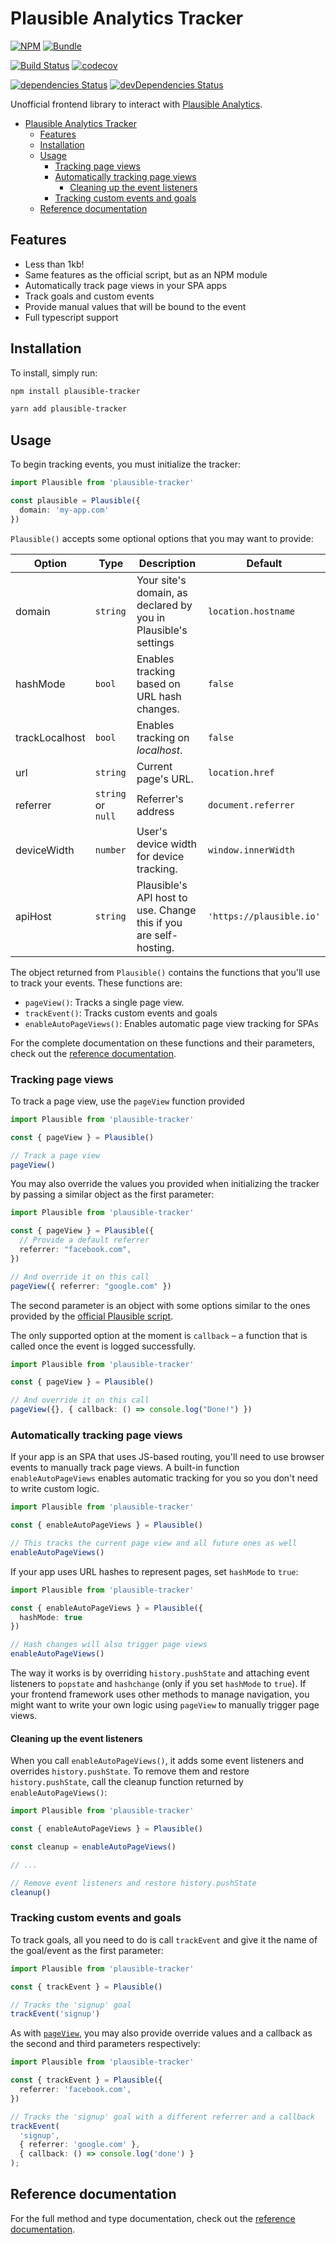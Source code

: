 # Plausible Analytics Tracker

[![NPM](https://flat.badgen.net/npm/v/plausible-tracker)](https://www.npmjs.com/package/plausible-tracker)  [![Bundle](https://flat.badgen.net/bundlephobia/minzip/plausible-tracker)](https://bundlephobia.com/result?p=plausible-tracker@latest)

[![Build Status](https://travis-ci.com/Maronato/plausible-tracker.svg?branch=master)](https://travis-ci.com/Maronato/plausible-tracker) [![codecov](https://codecov.io/gh/Maronato/plausible-tracker/branch/master/graph/badge.svg)](https://codecov.io/gh/Maronato/plausible-tracker)


[![dependencies Status](https://david-dm.org/maronato/plausible-tracker/status.svg)](https://david-dm.org/maronato/plausible-tracker) [![devDependencies Status](https://david-dm.org/maronato/plausible-tracker/dev-status.svg)](https://david-dm.org/maronato/plausible-tracker?type=dev)

Unofficial frontend library to interact with [Plausible Analytics](https://plausible.io/).

- [Plausible Analytics Tracker](#plausible-analytics-tracker)
  - [Features](#features)
  - [Installation](#installation)
  - [Usage](#usage)
    - [Tracking page views](#tracking-page-views)
    - [Automatically tracking page views](#automatically-tracking-page-views)
      - [Cleaning up the event listeners](#cleaning-up-the-event-listeners)
    - [Tracking custom events and goals](#tracking-custom-events-and-goals)
  - [Reference documentation](#reference-documentation)

## Features
- Less than 1kb!
- Same features as the official script, but as an NPM module
- Automatically track page views in your SPA apps
- Track goals and custom events
- Provide manual values that will be bound to the event
- Full typescript support

## Installation

To install, simply run:

```bash
npm install plausible-tracker

yarn add plausible-tracker
```

## Usage

To begin tracking events, you must initialize the tracker:

```ts
import Plausible from 'plausible-tracker'

const plausible = Plausible({
  domain: 'my-app.com'
})
```

`Plausible()` accepts some optional options that you may want to provide:

| Option         | Type               | Description                                                       | Default                  |
| -------------- | ------------------ | ----------------------------------------------------------------- | ------------------------ |
| domain         | `string`           | Your site's domain, as declared by you in Plausible's settings    | `location.hostname`      |
| hashMode       | `bool`             | Enables tracking based on URL hash changes.                       | `false`                  |
| trackLocalhost | `bool`             | Enables tracking on *localhost*.                                  | `false`                  |
| url            | `string`           | Current page's URL.                                               | `location.href`          |
| referrer       | `string` or `null` | Referrer's address                                                | `document.referrer`      |
| deviceWidth    | `number`           | User's device width for device tracking.                          | `window.innerWidth`      |
| apiHost        | `string`           | Plausible's API host to use. Change this if you are self-hosting. | `'https://plausible.io'` |

The object returned from `Plausible()` contains the functions that you'll use to track your events. These functions are:

- `pageView()`: Tracks a single page view.
- `trackEvent()`: Tracks custom events and goals
- `enableAutoPageViews()`: Enables automatic page view tracking for SPAs

For the complete documentation on these functions and their parameters, check out the [reference documentation](https://maronato.github.io/plausible-tracker/).

### Tracking page views

To track a page view, use the `pageView` function provided

```ts
import Plausible from 'plausible-tracker'

const { pageView } = Plausible()

// Track a page view
pageView()
```

You may also override the values you provided when initializing the tracker by passing a similar object as the first parameter:

```ts
import Plausible from 'plausible-tracker'

const { pageView } = Plausible({
  // Provide a default referrer
  referrer: "facebook.com",
})

// And override it on this call
pageView({ referrer: "google.com" })
```

The second parameter is an object with some options similar to the ones provided by the [official Plausible script](https://docs.plausible.io/custom-event-goals). 

The only supported option at the moment is `callback` – a function that is called once the event is logged successfully.

```ts
import Plausible from 'plausible-tracker'

const { pageView } = Plausible()

// And override it on this call
pageView({}, { callback: () => console.log("Done!") })
```

### Automatically tracking page views

If your app is an SPA that uses JS-based routing, you'll need to use browser events to manually track page views. A built-in function `enableAutoPageViews` enables automatic tracking for you so you don't need to write custom logic.

```ts
import Plausible from 'plausible-tracker'

const { enableAutoPageViews } = Plausible()

// This tracks the current page view and all future ones as well
enableAutoPageViews()
```

If your app uses URL hashes to represent pages, set `hashMode` to `true`:

```ts
import Plausible from 'plausible-tracker'

const { enableAutoPageViews } = Plausible({
  hashMode: true
})

// Hash changes will also trigger page views
enableAutoPageViews()
```

The way it works is by overriding `history.pushState` and attaching event listeners to `popstate` and `hashchange` (only if you set `hashMode` to `true`). If your frontend framework uses other methods to manage navigation, you might want to write your own logic using `pageView` to manually trigger page views.

#### Cleaning up the event listeners

When you call `enableAutoPageViews()`, it adds some event listeners and overrides `history.pushState`. To remove them and restore `history.pushState`, call the cleanup function returned by `enableAutoPageViews()`:

```ts
import Plausible from 'plausible-tracker'

const { enableAutoPageViews } = Plausible()

const cleanup = enableAutoPageViews()

// ...

// Remove event listeners and restore history.pushState
cleanup()
```

### Tracking custom events and goals

To track goals, all you need to do is call `trackEvent` and give it the name of the goal/event as the first parameter:

```ts
import Plausible from 'plausible-tracker'

const { trackEvent } = Plausible()

// Tracks the 'signup' goal
trackEvent('signup')
```

As with [`pageView`](#tracking-page-views), you may also provide override values and a callback as the second and third parameters respectively:

```ts
import Plausible from 'plausible-tracker'

const { trackEvent } = Plausible({
  referrer: 'facebook.com',
})

// Tracks the 'signup' goal with a different referrer and a callback
trackEvent(
  'signup',
  { referrer: 'google.com' },
  { callback: () => console.log('done') }
);
```

## Reference documentation
For the full method and type documentation, check out the [reference documentation](https://maronato.github.io/plausible-tracker).
